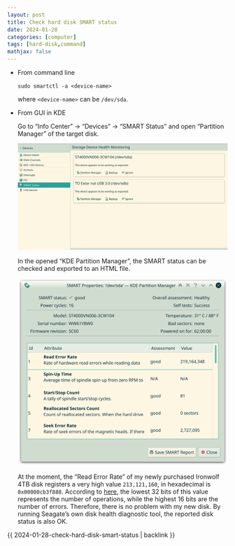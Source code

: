 ```yaml
---
layout: post
title: Check hard disk SMART status
date: 2024-01-28
categories: [computer]
tags: [hard-disk,command]
mathjax: false
---
```


-   From command line
    
    ```text
    sudo smartctl -a <device-name>
    ```
    
    where `<device-name>` can be `/dev/sda`.
-   From GUI in KDE
    
    Go to &ldquo;Info Center&rdquo; → &ldquo;Devices&rdquo; → &ldquo;SMART Status&rdquo; and open &ldquo;Partition Manager&rdquo; of the target disk.
    
    ![img](/figures/2024-01-28_11-47-51-smart-status-in-kde-info-center.png)
    
    In the opened &ldquo;KDE Partition Manager&rdquo;, the SMART status can be checked and exported to an HTML file.
    
    ![img](/figures/2024-01-28_11-49-45-smart-status-parameters.png)
    
    At the moment, the &ldquo;Read Error Rate&rdquo; of my newly purchased Ironwolf 4TB disk registers a very high value `213,121,160`, in hexadecimal is `0x00000cb3f888`. According to [here](https://www.reddit.com/r/DataHoarder/comments/x9xb4d/comment/inqvrq2/?utm_source=share&utm_medium=web2x&context=3), the lowest 32 bits of this value represents the number of operations, while the highest 16 bits are the number of errors. Therefore, there is no problem with my new disk. By running Seagate&rsquo;s own disk health diagnostic tool, the reported disk status is also OK.

{{ 2024-01-28-check-hard-disk-smart-status | backlink }}
